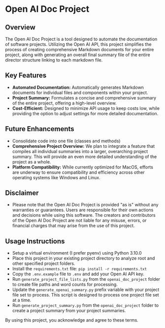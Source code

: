 # Open AI Doc Project

## Overview

The Open AI Doc Project is a tool designed to automate the documentation of software projects. Utilizing the Open AI API, this project simplifies the process of creating comprehensive Markdown documents for your entire project, along with generating an overall final summary file of the entire director structure linking to each markdown file.

## Key Features

- **Automated Documentation:** Automatically generates Markdown documents for individual files and components within your project.
- **Project Summary:** Formulates a concise and comprehensive summary of the entire project, offering a high-level overview.
- **Cost-Efficient:** Designed to minimize API usage to keep costs low, while providing the option to adjust settings for more detailed documentation.

## Future Enhancements

- Consolidate code into one file (classes and methods)
- **Comprehensive Project Overview:** We plan to integrate a feature that compiles all individual summaries into a larger, overarching project summary. This will provide an even more detailed understanding of the project as a whole.
- **Platform Compatibility:** While currently optimized for MacOS, efforts are underway to ensure compatibility and efficiency across other operating systems like Windows and Linux.

## Disclaimer

- Please note that the Open AI Doc Project is provided "as is" without any warranties or guarantees. Users are responsible for their own actions and decisions while using this software. The creators and contributors of the Open AI Doc Project are not liable for any misuse, errors, or financial charges that may arise from the use of this project.

## Usage Instructions

- Setup a virtual environment (I prefer pyenv) using Python 3.10.0
- Place this project in your existing project directory to analyze root and other specified project folders.
- Install the `requirements.txt` file: `pip install -r requirements.txt`
- Copy the `.env.example` file to `.env` and add your Open AI API key.
- Run `generate_project_file_lists.py` from the `openai_doc_project` folder to create file paths and word counts for processing.
- Update the `generate_openai_summary.py` prefix variable with your project file set to process. 
    This script is designed to process one project file set at a time.
- Run `generate_project_summary.py` from the `openai_doc_project` folder to create a project summary from your project summaries.

By using this project, you acknowledge and agree to these terms.
